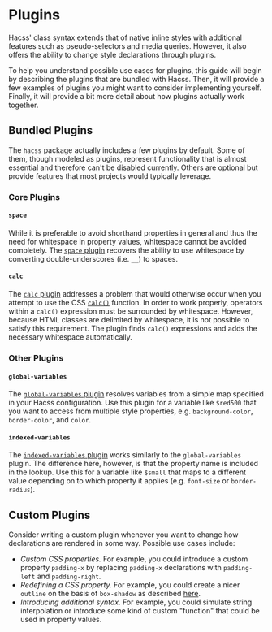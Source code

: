 # Plugins

Hacss' class syntax extends that of native inline styles with additional
features such as pseudo-selectors and media queries. However, it also offers the
ability to change style declarations through plugins.

To help you understand possible use cases for plugins, this guide will begin by
describing the plugins that are bundled with Hacss. Then, it will provide a few
examples of plugins you might want to consider implementing yourself. Finally,
it will provide a bit more detail about how plugins actually work together.

## Bundled Plugins
The `hacss` package actually includes a few plugins by default. Some of them,
though modeled as plugins, represent functionality that is almost essential and
therefore can't be disabled currently. Others are optional but provide features
that most projects would typically leverage.

### Core Plugins

#### `space`
While it is preferable to avoid shorthand properties in general and thus the
need for whitespace in property values, whitespace cannot be avoided completely.
The [`space` plugin](https://github.com/hacss/hacss/blob/master/plugins/space.js)
recovers the ability to use whitespace by converting double-underscores (i.e.
`__`) to spaces.

#### `calc`
The [`calc` plugin](https://github.com/hacss/hacss/blob/master/plugins/calc.js)
addresses a problem that would otherwise occur when you attempt to use the CSS
[`calc()`](https://developer.mozilla.org/en-US/docs/Web/CSS/calc) function. In
order to work properly, operators within a `calc()` expression must be
surrounded by whitespace. However, because HTML classes are delimited by
whitespace, it is not possible to satisfy this requirement. The plugin finds
`calc()` expressions and adds the necessary whitespace automatically.

### Other Plugins

#### `global-variables`
The
[`global-variables` plugin](https://github.com/hacss/hacss/blob/master/plugins/global-variables.js)
resolves variables from a simple map specified in your Hacss configuration. Use
this plugin for a variable like `$red500` that you want to access from multiple
style properties, e.g. `background-color`, `border-color`, and `color`.

#### `indexed-variables`
The
[`indexed-variables` plugin](https://github.com/hacss/hacss/blob/master/plugins/indexed-variables.js)
works similarly to the `global-variables` plugin. The difference here, however,
is that the property name is included in the lookup. Use this for a variable
like `$small` that maps to a different value depending on to which property it
applies (e.g. `font-size` or `border-radius`).

## Custom Plugins

Consider writing a custom plugin whenever you want to change how declarations
are rendered in some way. Possible use cases include:

* *Custom CSS properties.* For example, you could introduce a custom property
  `padding-x` by replacing `padding-x` declarations with `padding-left` and
  `padding-right`.
* *Redefining a CSS property.* For example, you could create a nicer `outline`
  on the basis of `box-shadow` as described
  [here](https://dev.to/hybrid_alex/better-css-outlines-with-box-shadows-1k7j).
* *Introducing additional syntax.* For example, you could simulate string
  interpolation or introduce some kind of custom "function" that could be used
  in property values.
